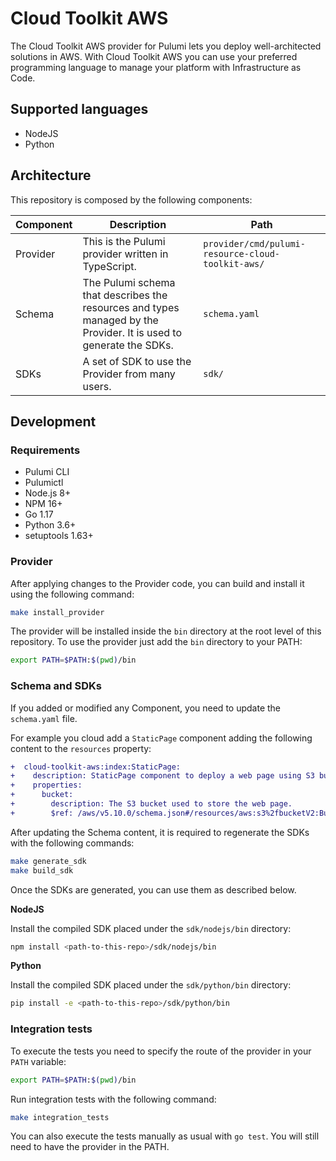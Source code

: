 # Cloud Toolkit AWS

The Cloud Toolkit AWS provider for Pulumi lets you deploy well-architected solutions in AWS. With Cloud Toolkit AWS you can use your preferred programming language to manage your platform with Infrastructure as Code.

## Supported languages

- NodeJS
- Python

## Architecture

This repository is composed by the following components:

| Component | Description | Path |
|---|---|---|
| Provider | This is the Pulumi provider written in TypeScript. | `provider/cmd/pulumi-resource-cloud-toolkit-aws/` |
| Schema | The Pulumi schema that describes the resources and types managed by the Provider. It is used to generate the SDKs. | `schema.yaml` |
| SDKs | A set of SDK to use the Provider from many users. | `sdk/` |

## Development

### Requirements

- Pulumi CLI
- Pulumictl
- Node.js 8+
- NPM 16+
- Go 1.17
- Python 3.6+
- setuptools 1.63+

### Provider

After applying changes to the Provider code, you can build and install it using the following command:

```bash
make install_provider
```

The provider will be installed inside the `bin` directory at the root level of this repository. To use the provider just add the `bin` directory to your PATH:

```bash
export PATH=$PATH:$(pwd)/bin
```

### Schema and SDKs

If you added or modified any Component, you need to update the `schema.yaml` file.

For example you cloud add a `StaticPage` component adding the following content to the `resources` property:

```diff
+  cloud-toolkit-aws:index:StaticPage:
+    description: StaticPage component to deploy a web page using S3 bucket.
+    properties:
+      bucket:
+        description: The S3 bucket used to store the web page.
+        $ref: /aws/v5.10.0/schema.json#/resources/aws:s3%2fbucketV2:BucketV2
```

After updating the Schema content, it is required to regenerate the SDKs with the following commands:

```bash
make generate_sdk
make build_sdk
```

Once the SDKs are generated, you can use them as described below.

__NodeJS__

Install the compiled SDK placed under the `sdk/nodejs/bin` directory:

```bash
npm install <path-to-this-repo>/sdk/nodejs/bin
```

__Python__

Install the compiled SDK placed under the `sdk/python/bin` directory:

```bash
pip install -e <path-to-this-repo>/sdk/python/bin
```

### Integration tests

To execute the tests you need to specify the route of the provider in your `PATH` variable:

```bash
export PATH=$PATH:$(pwd)/bin
```

Run integration tests with the following command:

```bash
make integration_tests
```

You can also execute the tests manually as usual with `go test`. 
You will still need to have the provider in the PATH.
